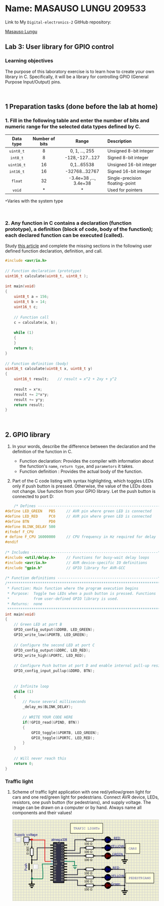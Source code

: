 # Name: MASAUSO LUNGU 209533

Link to My `Digital-electronics-2` GitHub repository:

   [Masauso Lungu](https://github.com/Masauso-L/Digital-electronis-2/tree/main/Labs/03-gpio)

## Lab 3: User library for GPIO control

### Learning objectives

The purpose of this laboratory exercise is to learn how to create your own library in C. Specifically, it will be a library for controlling GPIO (General Purpose Input/Output) pins.


&nbsp;
&nbsp;

## 1 Preparation tasks (done before the lab at home)

### 1. Fill in the following table and enter the number of bits and numeric range for the selected data types defined by C.

| **Data type** | **Number of bits** | **Range** | **Description** |
| :-: | :-: | :-: | :-- | 
| `uint8_t`  | 8 | 0, 1, ..., 255 | Unsigned 8-bit integer |
| `int8_t`   | 8 | -128,-127...127 | Signed 8-bit integer |
| `uint16_t` | 16 | 0,1...65538 | Unsigned 16-bit integer  |
| `int16_t`  | 16 | -32768...32767  | Signed 16-bit integer |
| `float`    | 32 | -3.4e+38 ,..., 3.4e+38 | Single-precision floating-point |
| `void`     | * | *  | Used for pointers |

`*`Varies with the system type

&nbsp;
### 2. Any function in C contains a declaration (function prototype), a definition (block of code, body of the function); each declared function can be executed (called).

Study [this article](https://www.programiz.com/c-programming/c-user-defined-functions) and complete the missing sections in the following user defined function declaration, definition, and call.

```C
#include <avr/io.h>

// Function declaration (prototype)
uint16_t calculate(uint8_t, uint8_t );

int main(void)
{
    uint8_t a = 156;
    uint8_t b = 14;
    uint16_t c;

    // Function call
    c = calculate(a, b);

    while (1)
    {
    }
    return 0;
}

// Function definition (body)
uint16_t calculate(uint8_t x, uint8_t y)
{
    uint16_t result;    // result = x^2 + 2xy + y^2

    result = x*x;
    result += 2*x*y;
    result += y*y;
    return result;
}
```


&nbsp;

## 2. GPIO library

1. In your words, describe the difference between the declaration and the definition of the function in C.
   * Function declaration: Provides the compiler with information about the function's `name`, `return type`, and `parametors` it takes.
   * Function definition : Provides the actual body of the function.

2. Part of the C code listing with syntax highlighting, which toggles LEDs only if push button is pressed. Otherwise, the value of the LEDs does not change. Use function from your GPIO library. Let the push button is connected to port D:

```c
    /* Defines -----------------------------------------------------------*/
#define LED_GREEN   PB5     // AVR pin where green LED is connected
#define LED_RED     PC0     // AVR pin where green LED is connected
#define BTN         PD0
#define BLINK_DELAY 500
#ifndef F_CPU
# define F_CPU 16000000     // CPU frequency in Hz required for delay
#endif

/* Includes ----------------------------------------------------------*/
#include <util/delay.h>     // Functions for busy-wait delay loops
#include <avr/io.h>         // AVR device-specific IO definitions
#include "gpio.h"           // GPIO library for AVR-GCC

/* Function definitions ----------------------------------------------*/
/**********************************************************************
 * Function: Main function where the program execution begins
 * Purpose:  Toggle two LEDs when a push button is pressed. Functions 
 *           from user-defined GPIO library is used.
 * Returns:  none
 **********************************************************************/
int main(void)
{
    // Green LED at port B
    GPIO_config_output(&DDRB, LED_GREEN);
    GPIO_write_low(&PORTB, LED_GREEN);

    // Configure the second LED at port C
    GPIO_config_output(&DDRC, LED_RED);
    GPIO_write_high(&PORTC, LED_RED);

    // Configure Push button at port D and enable internal pull-up resistor
    GPIO_config_input_pullup(&DDRD, BTN);
    

    // Infinite loop
    while (1)
    {
        // Pause several milliseconds
        _delay_ms(BLINK_DELAY);

        // WRITE YOUR CODE HERE
		if(!GPIO_read(&PIND, BTN))
		{
			GPIO_toggle(&PORTB, LED_GREEN);
			GPIO_toggle(&PORTC, LED_RED);
		}
    }

    // Will never reach this
    return 0;
}

```


### Traffic light

1. Scheme of traffic light application with one red/yellow/green light for cars and one red/green light for pedestrians. Connect AVR device, LEDs, resistors, one push button (for pedestrians), and supply voltage. The image can be drawn on a computer or by hand. Always name all components and their values!

   ![Trafic Lights](Images/trafic.png)